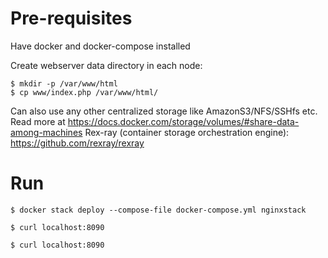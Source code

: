# Pre-requisites
Have docker and docker-compose installed

Create webserver data directory in each node: 
```
$ mkdir -p /var/www/html
$ cp www/index.php /var/www/html/
```

Can also use any other centralized storage like AmazonS3/NFS/SSHfs etc.
Read more at https://docs.docker.com/storage/volumes/#share-data-among-machines
Rex-ray (container storage orchestration engine): https://github.com/rexray/rexray

# Run

```
$ docker stack deploy --compose-file docker-compose.yml nginxstack
```

```
$ curl localhost:8090
```

```
$ curl localhost:8090
```

